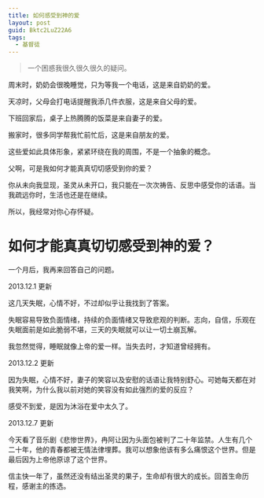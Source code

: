 ```yaml
---
title: 如何感受到神的爱
layout: post
guid: Bktc2LuZ22A6
tags:
  - 基督徒
---
```


> 一个困惑我很久很久很久的疑问。

周末时，奶奶会很晚睡觉，只为等我一个电话，这是来自奶奶的爱。

天凉时，父母会打电话提醒我添几件衣服，这是来自父母的爱。

下班回家后，桌子上热腾腾的饭菜是来自妻子的爱。

搬家时，很多同学帮我忙前忙后，这是来自朋友的爱。

这些爱如此具体形象，紧紧环绕在我的周围，不是一个抽象的概念。


父啊，可是我如何才能真真切切感受到你的爱？

你从未向我显现，圣灵从未开口，我只能在一次次祷告、反思中感受你的话语。当我疏远你时，生活也还是在继续。

所以，我经常对你心存怀疑。

# 如何才能真真切切感受到神的爱？

一个月后，我再来回答自己的问题。


2013.12.1 更新

这几天失眠，心情不好，不过却似乎让我找到了答案。

失眠容易导致负面情绪，持续的负面情绪又导致悲观的判断。志向，自信，乐观在失眠面前是如此脆弱不堪，三天的失眠就可以让一切土崩瓦解。

我忽然觉得，睡眠就像上帝的爱一样。当失去时，才知道曾经拥有。

2013.12.2 更新

因为失眠，心情不好，妻子的笑容以及安慰的话语让我特别舒心。可她每天都在对我笑啊，为什么我以前对她的笑容没有如此强烈的爱的反应？

感受不到爱，是因为沐浴在爱中太久了。

2013.12.7 更新

今天看了音乐剧《悲惨世界》，冉阿让因为头面包被判了二十年监禁。人生有几个二十年，他的青春都被无情法律埋葬。我可以想象他该有多么痛恨这个世界。但是最后因为上帝他原谅了这个世界。

信主快一年了，虽然还没有结出圣灵的果子，生命却有很大的成长。回首生命历程，感谢主的拣选。